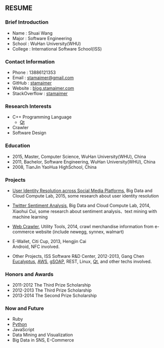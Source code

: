 ## RESUME

### Brief Introduction

+ Name    : Shuai Wang
+ Major   : Software Engineering
+ School  : WuHan University(WHU)
+ College : International Software School(ISS)

### Contact Information

+ Phone         : 13886121353
+ Email         : [stamaimer@gmail.com](mailto:stamaimer@gmail.com)
+ GitHub        : [stamaimer](https://github.com/stamaimer)
+ Website       : [blog.stamaimer.com](http://blog.stamaimer.com/)
+ StackOverflow : [stamaimer](http://stackoverflow.com/users/2714012/stamaimer) 

### Research Interests

+ C++ Programming Language
    + [Qt](http://qt-project.org/)
+ Crawler
+ Software Design

### Education

+ 2015, Master, Computer Science, WuHan University(WHU), China
+ 2011, Bachelor, Software Engineering, WuHan University(WHU), China
+ 2008, TianJin YaoHua HighSchool, China

### Projects

+ [User Identity Resolution across Social Media Platforms](https://github.com/stamaimer/MrUirf), Big Data and Cloud Compute Lab, 2015, some research about user identity resolution

+ [Twitter Sentiment Analysis](https://github.com/stamaimer/TwitterSentimentAnalysis), Big Data and Cloud Compute Lab, 2014, Xiaohui Cui, some research about sentiment analysis、text mining with machine learning

+ [Web Crawler](https://github.com/stamaimer/Crawler), Utility Tools, 2014, crawl merchandise information from e-commerce website (include newegg, synnex, walmart)

+ E-Wallet, Citi Cup, 2013, Hengjin Cai  
  Android, NFC involved.

+ Other Projects, ISS Software R&D Center, 2012-2013, Gang Chen  
  [Eucalyptus](https://www.eucalyptus.com/), [AWS](http://aws.amazon.com/), [gSOAP](http://www.cs.fsu.edu/~engelen/soap.html), REST, Linux, [Qt](http://qt-project.org/), and other techs involved.

### Honors and Awards

+ 2011-2012 The Third Prize Scholarship 
+ 2012-2013 The Third Prize Scholarship
+ 2013-2014 The Second Prize Scholarship

### Now and Future

+ Ruby
+ [Python](https://www.python.org/)
+ JavaScript
+ Data Mining and Visualization
+ Big Data in SNS, E-Commerce



